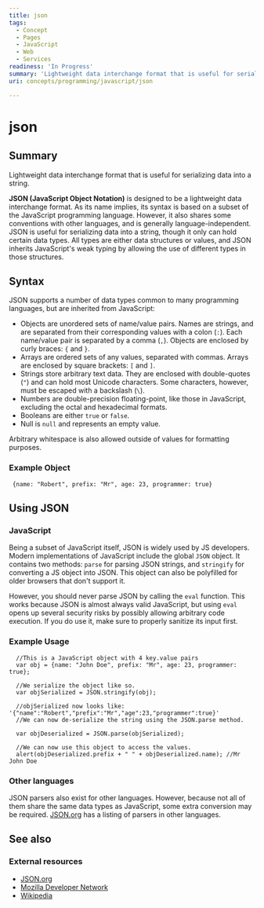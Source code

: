 ```yaml
---
title: json
tags:
  - Concept
  - Pages
  - JavaScript
  - Web
  - Services
readiness: 'In Progress'
summary: 'Lightweight data interchange format that is useful for serializing data into a string.'
uri: concepts/programming/javascript/json

---
```

# json

## Summary

Lightweight data interchange format that is useful for serializing data into a string.

**JSON (JavaScript Object Notation)** is designed to be a lightweight data interchange format. As its name implies, its syntax is based on a subset of the JavaScript programming language. However, it also shares some conventions with other languages, and is generally language-independent. JSON is useful for serializing data into a string, though it only can hold certain data types. All types are either data structures or values, and JSON inherits JavaScript's weak typing by allowing the use of different types in those structures.

## Syntax

JSON supports a number of data types common to many programming languages, but are inherited from JavaScript:

-   Objects are unordered sets of name/value pairs. Names are strings, and are separated from their corresponding values with a colon (`:`). Each name/value pair is separated by a comma (`,`). Objects are enclosed by curly braces: `{` and `}`.
-   Arrays are ordered sets of any values, separated with commas. Arrays are enclosed by square brackets: `[` and `]`.
-   Strings store arbitrary text data. They are enclosed with double-quotes (`"`) and can hold most Unicode characters. Some characters, however, must be escaped with a backslash (`\`).
-   Numbers are double-precision floating-point, like those in JavaScript, excluding the octal and hexadecimal formats.
-   Booleans are either `true` or `false`.
-   Null is `null` and represents an empty value.

Arbitrary whitespace is also allowed outside of values for formatting purposes.

### Example Object

     {name: "Robert", prefix: "Mr", age: 23, programmer: true}

## Using JSON

### JavaScript

Being a subset of JavaScript itself, JSON is widely used by JS developers. Modern implementations of JavaScript include the global `JSON` object. It contains two methods: `parse` for parsing JSON strings, and `stringify` for converting a JS object into JSON. This object can also be polyfilled for older browsers that don't support it.

However, you should never parse JSON by calling the `eval` function. This works because JSON is almost always valid JavaScript, but using `eval` opens up several security risks by possibly allowing arbitrary code execution. If you do use it, make sure to properly sanitize its input first.

### Example Usage

      //This is a JavaScript object with 4 key.value pairs
      var obj = {name: "John Doe", prefix: "Mr", age: 23, programmer: true};

      //We serialize the object like so.
      var objSerialized = JSON.stringify(obj);

      //objSerialized now looks like: '{"name":"Robert","prefix":"Mr","age":23,"programmer":true}'
      //We can now de-serialize the string using the JSON.parse method.

      var objDeserialized = JSON.parse(objSerialized);

      //We can now use this object to access the values.
      alert(objDeserialized.prefix + " " + objDeserialized.name); //Mr John Doe


### Other languages

JSON parsers also exist for other languages. However, because not all of them share the same data types as JavaScript, some extra conversion may be required. [JSON.org](http://www.json.org/) has a listing of parsers in other languages.

## See also

### External resources

-   [JSON.org](http://www.json.org/)
-   [Mozilla Developer Network](https://developer.mozilla.org/en-US/docs/JSON)
-   [Wikipedia](http://en.wikipedia.org/wiki/JSON)

